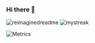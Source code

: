 ### Hi there 👋

<img src="https://myreadme.vercel.app/api/embed/don-yin?panels=toprepositories,toplanguages,commitgraph" alt="reimaginedreadme" />
<img src="https://github-readme-streak-stats.herokuapp.com/?user=don-yin&theme=tokyonight" alt="mystreak"/>

![Metrics](https://metrics.lecoq.io/don-yin?template=classic&base.header=0&gists=1&lines=1&config.timezone=America%2FToronto)



<!--
**Don-Yin/Don-Yin** is a ✨ _special_ ✨ repository because its `README.md` (this file) appears on your GitHub profile.

Here are some ideas to get you started:

- 🔭 I’m currently working on ...
- 🌱 I’m currently learning ...
- 👯 I’m looking to collaborate on ...
- 🤔 I’m looking for help with ...
- 💬 Ask me about ...
- 📫 How to reach me: ...
- 😄 Pronouns: ...
- ⚡ Fun fact: ...
-->
